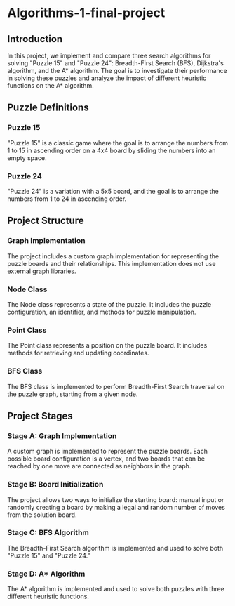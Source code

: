 # Algorithms-1-final-project

## Introduction

In this project, we implement and compare three search algorithms for solving "Puzzle 15" and "Puzzle 24": Breadth-First Search (BFS), Dijkstra's algorithm, and the A* algorithm. The goal is to investigate their performance in solving these puzzles and analyze the impact of different heuristic functions on the A* algorithm.

## Puzzle Definitions

### Puzzle 15
"Puzzle 15" is a classic game where the goal is to arrange the numbers from 1 to 15 in ascending order on a 4x4 board by sliding the numbers into an empty space.

### Puzzle 24
"Puzzle 24" is a variation with a 5x5 board, and the goal is to arrange the numbers from 1 to 24 in ascending order.

## Project Structure

### Graph Implementation
The project includes a custom graph implementation for representing the puzzle boards and their relationships. This implementation does not use external graph libraries.

### Node Class
The Node class represents a state of the puzzle. It includes the puzzle configuration, an identifier, and methods for puzzle manipulation.

### Point Class
The Point class represents a position on the puzzle board. It includes methods for retrieving and updating coordinates.

### BFS Class
The BFS class is implemented to perform Breadth-First Search traversal on the puzzle graph, starting from a given node.

## Project Stages

### Stage A: Graph Implementation
A custom graph is implemented to represent the puzzle boards. Each possible board configuration is a vertex, and two boards that can be reached by one move are connected as neighbors in the graph.

### Stage B: Board Initialization
The project allows two ways to initialize the starting board: manual input or randomly creating a board by making a legal and random number of moves from the solution board.

### Stage C: BFS Algorithm
The Breadth-First Search algorithm is implemented and used to solve both "Puzzle 15" and "Puzzle 24."

### Stage D: A* Algorithm
The A* algorithm is implemented and used to solve both puzzles with three different heuristic functions.

